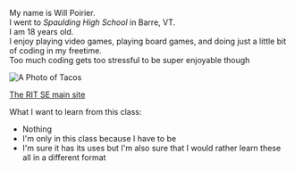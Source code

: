 My name is Will Poirier.  
I went to *Spaulding High School* in Barre, VT.  
I am 18 years old.  
I enjoy playing video games, playing board games, and doing just a little bit of coding in my freetime.  
Too much coding gets too stressful to be super enjoyable though

![A Photo of Tacos](https://www.google.com/imgres?imgurl=https%3A%2F%2Fdairyfarmersofcanada.ca%2Fsites%2Fdefault%2Ffiles%2Fstyles%2Frecipe_image%2Fpublic%2Fimage_file_browser%2Fconso_recipe%2F2021%2FSouth%2520Of%2520The%2520Border%2520Beef%2520Tacos.jpg.jpeg%3Fitok%3DNYreD6xD&imgrefurl=https%3A%2F%2Fdairyfarmersofcanada.ca%2Fen%2Fcanadian-goodness%2Frecipes%2Fsouth-border-beef-tacos&tbnid=ZlM1FStmDa10jM&vet=12ahUKEwj0m_GgoafzAhUbhXIEHQScA1sQMygCegUIARD7AQ..i&docid=PvWz5qfS4oHJQM&w=758&h=506&q=tacos&ved=2ahUKEwj0m_GgoafzAhUbhXIEHQScA1sQMygCegUIARD7AQ)

[The RIT SE main site](https://www.rit.edu/computing/department-software-engineering)

What I want to learn from this class:
- Nothing
- I'm only in this class because I have to be
- I'm sure it has its uses but I'm also sure that I would rather learn these all in a different format
